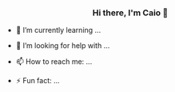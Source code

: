 ### <div align=center>Hi there, I'm Caio 👋</div>


- 🌱 I’m currently learning ...

- 🤔 I’m looking for help with ...


- 📫 How to reach me: ...

- ⚡ Fun fact: ...
